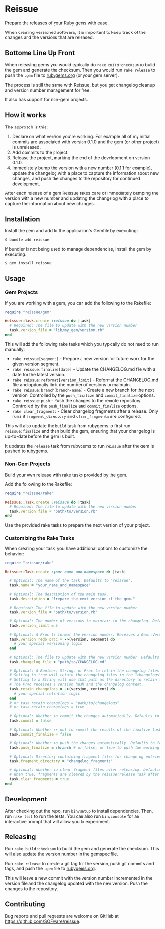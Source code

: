 # Reissue

Prepare the releases of your Ruby gems with ease.

When creating versioned software, it is important to keep track of the changes and the versions that are released.

## Bottome Line Up Front

When releasing gems you would typically do `rake build:checksum` to build the gem and generate the checksum.
Then you would run `rake release` to push the `.gem` file to [rubygems.org](https://rubygems.org) (or your gem server).

The process is still the same with Reissue, but you get changelog cleanup and version number management for free.

It also has support for non-gem projects.

## How it works

The approach is this:

1. Declare on what version you're working. For example all of my initial commits are associated with version 0.1.0 and the gem (or other project) is unreleased.
2. Add commits to the project.
3. Release the project, marking the end of the development on version 0.1.0.
4. Immediately bump the version with a new number (0.1.1 for example), update the changelog with a place to capture the information about new changes, and push the changes to the repository for continued development.

After each release of a gem Reissue takes care of immediately bumping the version with a new number and updating the changelog with a place to capture the information about new changes.

## Installation

Install the gem and add to the application's Gemfile by executing:

    $ bundle add reissue

If bundler is not being used to manage dependencies, install the gem by executing:

    $ gem install reissue

## Usage

### Gem Projects

If you are working with a gem, you can add the following to the Rakefile:

```ruby
require "reissue/gem"

Reissue::Task.create :reissue do |task|
  # Required: The file to update with the new version number.
  task.version_file = "lib/my_gem/version.rb"
end
```

This will add the following rake tasks which you typically do not need to run manually:

- `rake reissue[segment]` - Prepare a new version for future work for the given
  version segment.
- `rake reissue:finalize[date]` - Update the CHANGELOG.md file with a date for
  the latest version.
- `rake reissue:reformat[version_limit]` - Reformat the CHANGELOG.md file and
  optionally limit the number of versions to maintain.
- `rake reissue:branch[branch-name]` - Create a new branch for the next version.
  Controlled by the `push_finalize` and `commit_finalize` options.
- `rake reissue:push` - Push the changes to the remote repository. Controlled
  by the `push_finalize` and `commit_finalize` options.
- `rake clear_fragments` - Clear changelog fragments after a release. Only runs
  if `fragment_directory` and `clear_fragments` are configured.

This will also update the `build` task from rubygems to first run
`reissue:finalize` and then build the gem, ensuring that your changelog is
up-to-date before the gem is built.

It updates the `release` task from rubygems to run `reissue` after the gem is
pushed to rubygems.

### Non-Gem Projects

Build your own release with rake tasks provided by the gem.

Add the following to the Rakefile:

```ruby
require "reissue/rake"

Reissue::Task.create :reissue do |task|
  # Required: The file to update with the new version number.
  task.version_file = "path/to/version.rb"
end
```

Use the provided rake tasks to prepare the next version of your project.

### Customizing the Rake Tasks

When creating your task, you have additional options to customize the behavior:

```ruby
require "reissue/rake"

Reissue::Task.create :your_name_and_namespace do |task|

  # Optional: The name of the task. Defaults to "reissue".
  task.name = "your_name_and_namespace"

  # Optional: The description of the main task.
  task.description = "Prepare the next version of the gem."

  # Required: The file to update with the new version number.
  task.version_file = "path/to/version.rb"

  # Optional: The number of versions to maintain in the changelog. Defaults to 2.
  task.version_limit = 5

  # Optional: A Proc to format the version number. Receives a Gem::Version object, and segment.
  task.version_redo_proc = ->(version, segment) do
    # your special versioning logic
  end

  # Optional: The file to update with the new version number. Defaults to "CHANGELOG.md".
  task.changelog_file = "path/to/CHANGELOG.md"

  # Optional: A Boolean, String, or Proc to retain the changelog files for the previous versions. Defaults to false.
  # Setting to true will retain the changelog files in the "changelogs" directory.
  # Setting to a String will use that path as the directory to retain the changelog files.
  # The Proc receives a version hash and the changelog content.
  task.retain_changelogs = ->(version, content) do
    # your special retention logic
  end
  # or task.retain_changelogs = "path/to/changelogs"
  # or task.retain_changelogs = true

  # Optional: Whether to commit the changes automatically. Defaults to true.
  task.commit = false

  # Optional: Whether or not to commit the results of the finalize task. Defaults to true.
  task.commit_finalize = false

  # Optional: Whether to push the changes automatically. Defaults to false.
  task.push_finalize = :branch # or false, or true to push the working branch

  # Optional: Directory containing fragment files for changelog entries. Defaults to nil (disabled).
  task.fragment_directory = "changelog_fragments"

  # Optional: Whether to clear fragment files after releasing. Defaults to false.
  # When true, fragments are cleared by the reissue:release task after a release.
  task.clear_fragments = true
end
```

## Development

After checking out the repo, run `bin/setup` to install dependencies. Then, run `rake test` to run the tests. You can also run `bin/console` for an interactive prompt that will allow you to experiment.

## Releasing

Run `rake build:checksum` to build the gem and generate the checksum. This will also update the version number in the gemspec file.

Run `rake release` to create a git tag for the version, push git commits and tags, and push the `.gem` file to [rubygems.org](https://rubygems.org).

This will leave a new commit with the version number incremented in the version file and the changelog updated with the new version.
Push the changes to the repository.

## Contributing

Bug reports and pull requests are welcome on GitHub at https://github.com/SOFware/reissue.
